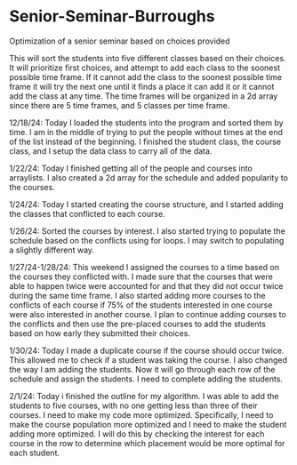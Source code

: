 # Senior-Seminar-Burroughs
Optimization of a senior seminar based on choices provided

This will sort the students into five different classes based on their choices. It will prioritize first choices, and attempt to add each class to the soonest possible time frame. If it cannot add the class to the soonest possible time frame it will try the next one until it finds a place it can add it or it cannot add the class at any time. The time frames will be organized in a 2d array since there are 5 time frames, and 5 classes per time frame.


12/18/24:
Today I loaded the students into the program and sorted them by time. I am in the middle of trying to put the people without times at the end of the list instead of the beginning. I finished the student class, the course class, and I setup the data class to carry all of the data. 

1/22/24:
Today I finished getting all of the people and courses into arraylists. I also created a 2d array for the schedule and added popularity to the courses.

1/24/24: 
Today I started creating the course structure, and I started adding the classes that conflicted to each course. 

1/26/24:
Sorted the courses by interest. I also started trying to populate the schedule based on the conflicts using for loops. I may switch to populating a slightly different way. 

1/27/24-1/28/24:
This weekend I assigned the courses to a time based on the courses they conflicted with. I made sure that the courses that were able to happen twice were accounted for and that they did not occur twice during the same time frame. I also started adding more courses to the conflicts of each course if 75% of the students interested in one course were also interested in another course. I plan to continue adding courses to the conflicts and then use the pre-placed courses to add the students based on how early they submitted their choices. 

1/30/24:
Today I made a duplicate course if the course should occur twice. This allowed me to check if a student was taking the course. I also changed the way I am adding the students. Now it will go through each row of the schedule and assign the students. I need to complete adding the students. 

2/1/24:
Today i finished the outline for my algorithm. I was able to add the students to five courses, with no one getting less than three of their courses. I need to make my code more optimized. Specifically, I need to make the course population more optimized and I need to make the student adding more optimized. I will do this by checking the interest for each course in the row to determine which placement would be more optimal for each student.
